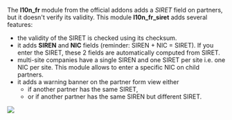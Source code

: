 The **l10n_fr** module from the official addons adds a *SIRET* field on
partners, but it doesn't verify its validity. This module
**l10n_fr_siret** adds several features:

- the validity of the SIRET is checked using its checksum.
- it adds **SIREN** and **NIC** fields (reminder: SIREN + NIC = SIRET).
  If you enter the SIRET, these 2 fields are automatically computed from
  SIRET.
- multi-site companies have a single SIREN and one SIRET per site i.e.
  one NIC per site. This module allows to enter a specific NIC on child
  partners.
- it adds a warning banner on the partner form view either
  - if another partner has the same SIRET,
  - or if another partner has the same SIREN but different SIRET.

![](static/description/partner_duplicate_warning.png)
